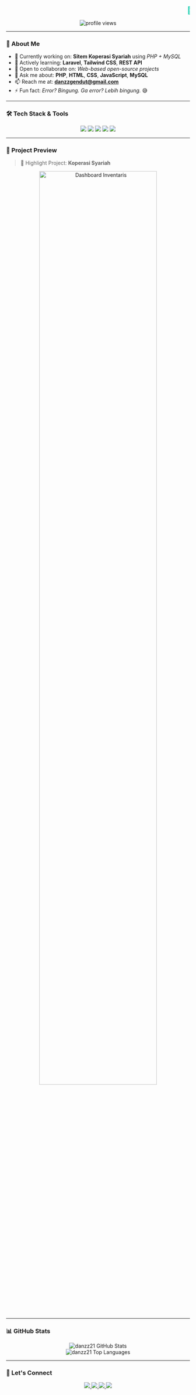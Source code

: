 <marquee direction="left" scrollamount="8" style="color:#00c9a7; font-size:20px; font-weight:bold;">
👋 Hello there! I'm Danzz — Junior Web Developer from Indonesia 🇮🇩 | Welcome to my GitHub! 🔥
</marquee>


<p align="center">
  <img src="https://komarev.com/ghpvc/?username=danzz21&label=Profile%20views&color=blueviolet&style=flat" alt="profile views" />
</p>

---

### 🧠 About Me

- 🔭 Currently working on: **Sitem Koperasi Syariah** using *PHP + MySQL*
- 🌱 Actively learning: **Laravel**, **Tailwind CSS**, **REST API**
- 🤝 Open to collaborate on: *Web-based open-source projects*
- 💬 Ask me about: **PHP**, **HTML**, **CSS**, **JavaScript**, **MySQL**
- 📫 Reach me at: **danzzgendut@gmail.com**
- ⚡ Fun fact: *Error? Bingung. Ga error? Lebih bingung.* 😅

---

### 🛠️ Tech Stack & Tools

<p align="center">
  <img src="https://img.shields.io/badge/PHP-777BB4?style=for-the-badge&logo=php&logoColor=white" />
  <img src="https://img.shields.io/badge/MySQL-005C84?style=for-the-badge&logo=mysql&logoColor=white" />
  <img src="https://img.shields.io/badge/HTML-E34F26?style=for-the-badge&logo=html5&logoColor=white" />
  <img src="https://img.shields.io/badge/CSS-1572B6?style=for-the-badge&logo=css3&logoColor=white" />
  <img src="https://img.shields.io/badge/JavaScript-F7DF1E?style=for-the-badge&logo=javascript&logoColor=black" />
</p>

---

### 📸 Project Preview

> 🎯 Highlight Project: **Koperasi Syariah**

<p align="center">
  <img src="https://raw.githubusercontent.com/danzz21/Inventaris/main/dashboard.png" alt="Dashboard Inventaris" width="80%" />
</p>

---

### 📊 GitHub Stats

<p align="center">
  <img src="https://github-readme-stats.vercel.app/api?username=danzz21&show_icons=true&theme=tokyonight" alt="danzz21 GitHub Stats" />
  <br/>
  <img src="https://github-readme-stats.vercel.app/api/top-langs/?username=danzz21&layout=compact&theme=tokyonight" alt="danzz21 Top Languages" />
</p>

---

### 🔗 Let's Connect

<p align="center">
  <a href="mailto:danzzgendut@gmail.com">
    <img src="https://img.shields.io/badge/Gmail-danzzgendut@gmail.com-D14836?style=for-the-badge&logo=gmail&logoColor=white" />
  </a>
  <a href="https://linkedin.com/in/yourusername" target="_blank">
    <img src="https://img.shields.io/badge/LinkedIn-Connect-blue?style=for-the-badge&logo=linkedin&logoColor=white" />
  </a>
  <a href="https://github.com/danzz21" target="_blank">
    <img src="https://img.shields.io/badge/GitHub-danzz21-181717?style=for-the-badge&logo=github&logoColor=white" />
  </a>
  <a href="https://youtube.com/@yourchannel" target="_blank">
    <img src="https://img.shields.io/badge/YouTube-Subscribe-FF0000?style=for-the-badge&logo=youtube&logoColor=white" />
  </a>
</p>
